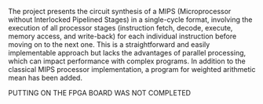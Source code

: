 The project presents the circuit synthesis of a MIPS (Microprocessor without Interlocked Pipelined Stages) in a single-cycle format, involving the execution of all processor stages (instruction fetch, decode, execute, memory access, and write-back) for each individual instruction before moving on to the next one. This is a straightforward and easily implementable approach but lacks the advantages of parallel processing, which can impact performance with complex programs. In addition to the classical MIPS processor implementation, a program for weighted arithmetic mean has been added.

PUTTING ON THE FPGA BOARD WAS NOT COMPLETED
